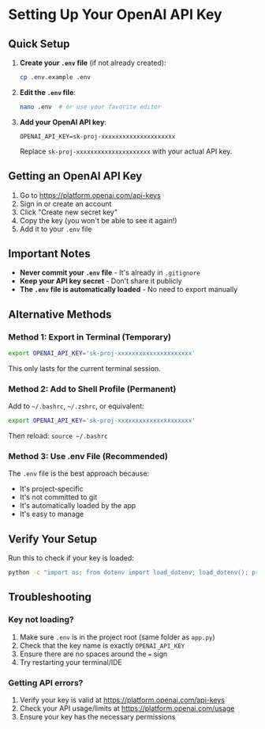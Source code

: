 # Setting Up Your OpenAI API Key

## Quick Setup

1. **Create your `.env` file** (if not already created):
   ```bash
   cp .env.example .env
   ```

2. **Edit the `.env` file**:
   ```bash
   nano .env  # or use your favorite editor
   ```

3. **Add your OpenAI API key**:
   ```
   OPENAI_API_KEY=sk-proj-xxxxxxxxxxxxxxxxxxxxx
   ```
   Replace `sk-proj-xxxxxxxxxxxxxxxxxxxxx` with your actual API key.

## Getting an OpenAI API Key

1. Go to https://platform.openai.com/api-keys
2. Sign in or create an account
3. Click "Create new secret key"
4. Copy the key (you won't be able to see it again!)
5. Add it to your `.env` file

## Important Notes

- **Never commit your `.env` file** - It's already in `.gitignore`
- **Keep your API key secret** - Don't share it publicly
- **The `.env` file is automatically loaded** - No need to export manually

## Alternative Methods

### Method 1: Export in Terminal (Temporary)
```bash
export OPENAI_API_KEY='sk-proj-xxxxxxxxxxxxxxxxxxxxx'
```
This only lasts for the current terminal session.

### Method 2: Add to Shell Profile (Permanent)
Add to `~/.bashrc`, `~/.zshrc`, or equivalent:
```bash
export OPENAI_API_KEY='sk-proj-xxxxxxxxxxxxxxxxxxxxx'
```
Then reload: `source ~/.bashrc`

### Method 3: Use .env File (Recommended)
The `.env` file is the best approach because:
- It's project-specific
- It's not committed to git
- It's automatically loaded by the app
- It's easy to manage

## Verify Your Setup

Run this to check if your key is loaded:
```bash
python -c "import os; from dotenv import load_dotenv; load_dotenv(); print('✅ Key loaded!' if os.getenv('OPENAI_API_KEY') else '❌ Key not found')"
```

## Troubleshooting

### Key not loading?
1. Make sure `.env` is in the project root (same folder as `app.py`)
2. Check that the key name is exactly `OPENAI_API_KEY`
3. Ensure there are no spaces around the `=` sign
4. Try restarting your terminal/IDE

### Getting API errors?
1. Verify your key is valid at https://platform.openai.com/api-keys
2. Check your API usage/limits at https://platform.openai.com/usage
3. Ensure your key has the necessary permissions 